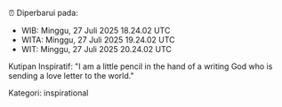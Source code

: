⏰ Diperbarui pada:
- WIB: Minggu, 27 Juli 2025 18.24.02 UTC
- WITA: Minggu, 27 Juli 2025 19.24.02 UTC
- WIT: Minggu, 27 Juli 2025 20.24.02 UTC

Kutipan Inspiratif:
"I am a little pencil in the hand of a writing God who is sending a love letter to the world."


Kategori: inspirational

